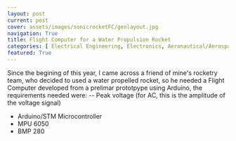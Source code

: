 ```yaml
---
layout: post
current: post
cover: assets/images/sonicrocketFC/genlayout.jpg
navigation: True
title: Flight Computer for a Water Propulsion Rocket
categories: [ Electrical Engineering, Electronics, Aeronautical/Aerospace Engineering, PCBs ]
featured: True
---
```



Since the begining of this year, I came across a friend of mine's rocketry team, who decided to used a water propelled rocket, so he needed a Flight Computer developed from a prelimar prototpype using Arduino, the requirements needed were: 
-- Peak voltage (for AC, this is the amplitude of the voltage signal)
- Arduino/STM Microcontroller 
- MPU 6050 
- BMP 280



